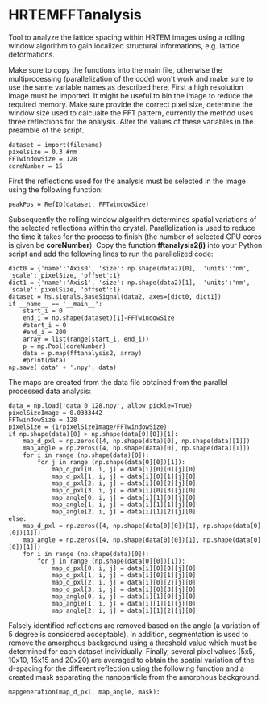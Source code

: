 # HRTEMFFTanalysis
Tool to analyze the lattice spacing within HRTEM images using a rolling window algorithm to gain localized structural informations, e.g. lattice deformations. 

Make sure to copy the functions into the main file, otherwise the multiprocessing (parallelization of the code) won't work and make sure to use the same variable names as described here. First a high resolution image must be imported. It might be useful to bin the image to reduce the required memory. Make sure provide the correct pixel size, determine the window size used to calcualte the FFT pattern, currently the method uses three reflections for the analysis. Alter the values of these variables in the preamble of the script.
```
dataset = import(filename)
pixelsize = 0.3 #nm
FFTwindowSize = 128
coreNumber = 15
```
First the reflections used for the analysis must be selected in the image using the following function: 
```
peakPos = RefID(dataset, FFTwindowSize)
```
Subsequently the rolling window algorithm determines spatial variations of the selected reflections within the crystal. Parallelization is used to reduce the time it takes for the process to finish (the number of selected CPU cores is given be <b>coreNumber</b>). Copy the function <b>fftanalysis2(i)</b> into your Python script and add the following lines to run the parallelized code:
```
dict0 = {'name':'Axis0', 'size': np.shape(data2)[0],  'units':'nm', 'scale': pixelSize, 'offset':1}
dict1 = {'name':'Axis1', 'size': np.shape(data2)[1],  'units':'nm', 'scale': pixelSize, 'offset':1}
dataset = hs.signals.BaseSignal(data2, axes=[dict0, dict1])
if __name__ == '__main__':
    start_i = 0
    end_i = np.shape(dataset)[1]-FFTwindowSize
    #start_i = 0
    #end_i = 200
    array = list(range(start_i, end_i))
    p = mp.Pool(coreNumber)
    data = p.map(fftanalysis2, array)
    #print(data)
np.save('data' + '.npy', data)
```

The maps are created from the data file obtained from the parallel processed data analysis:
```
data = np.load('data_0_128.npy', allow_pickle=True)
pixelSizeImage = 0.0333442
FFTwindowSize = 128
pixelSize = (1/pixelSizeImage/FFTwindowSize)
if np.shape(data)[0] > np.shape(data[0][0])[1]:
    map_d_pxl = np.zeros([4, np.shape(data)[0], np.shape(data)[1]])
    map_angle = np.zeros([4, np.shape(data)[0], np.shape(data)[1]])
    for i in range (np.shape(data)[0]):
        for j in range (np.shape(data[0][0])[1]):
            map_d_pxl[0, i, j] = data[i][0][0][j][0]
            map_d_pxl[1, i, j] = data[i][0][1][j][0]
            map_d_pxl[2, i, j] = data[i][0][2][j][0]
            map_d_pxl[3, i, j] = data[i][0][3][j][0]
            map_angle[0, i, j] = data[i][1][0][j][0]
            map_angle[1, i, j] = data[i][1][1][j][0]
            map_angle[2, i, j] = data[i][1][2][j][0]
else:
    map_d_pxl = np.zeros([4, np.shape(data[0][0])[1], np.shape(data[0][0])[1]])
    map_angle = np.zeros([4, np.shape(data[0][0])[1], np.shape(data[0][0])[1]])
    for i in range (np.shape(data)[0]):
        for j in range (np.shape(data[0][0])[1]):
            map_d_pxl[0, i, j] = data[i][0][0][j][0]
            map_d_pxl[1, i, j] = data[i][0][1][j][0]
            map_d_pxl[2, i, j] = data[i][0][2][j][0]
            map_d_pxl[3, i, j] = data[i][0][3][j][0]
            map_angle[0, i, j] = data[i][1][0][j][0]
            map_angle[1, i, j] = data[i][1][1][j][0]
            map_angle[2, i, j] = data[i][1][2][j][0]
```
Falsely identified reflections are removed based on the angle (a variation of 5 degree is considered acceptable). In addition, segmentation is used to remove the amorphous background using a threshold value which must be determined for each dataset individually. Finally, several pixel values (5x5, 10x10, 15x15 and 20x20) are averaged to obtain the spatial variation of the d-spacing for the different reflection using the following function and a created mask separating the nanoparticle from the amorphous background. 

```
mapgeneration(map_d_pxl, map_angle, mask):

```


